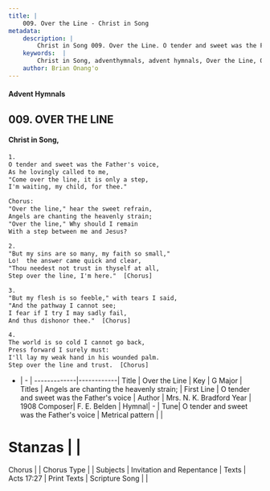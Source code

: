 ```yaml
---
title: |
    009. Over the Line - Christ in Song
metadata:
    description: |
        Christ in Song 009. Over the Line. O tender and sweet was the Father's voice, As he lovingly called to me, "Come over the line, it is only a step, I'm waiting, my child, for thee."  Chorus: "Over the line," hear the sweet 
    keywords:  |
        Christ in Song, adventhymnals, advent hymnals, Over the Line, O tender and sweet was the Father's voice. Angels are chanting the heavenly strain;
    author: Brian Onang'o
---
```


#### Advent Hymnals
## 009. OVER THE LINE
####  Christ in Song,

```txt
1.
O tender and sweet was the Father's voice,
As he lovingly called to me,
"Come over the line, it is only a step,
I'm waiting, my child, for thee." 

Chorus:
"Over the line," hear the sweet refrain,
Angels are chanting the heavenly strain;
"Over the line," Why should I remain
With a step between me and Jesus?

2.
"But my sins are so many, my faith so small,"
Lo!  the answer came quick and clear,
"Thou needest not trust in thyself at all,
Step over the line, I'm here."  [Chorus]

3.
"But my flesh is so feeble," with tears I said,
"And the pathway I cannot see;
I fear if I try I may sadly fail,
And thus dishonor thee."  [Chorus]

4.
The world is so cold I cannot go back,
Press forward I surely must:
I'll lay my weak hand in his wounded palm.
Step over the line and trust.  [Chorus]

```

- |   -  |
-------------|------------|
Title | Over the Line |
Key | G Major |
Titles | Angels are chanting the heavenly strain; |
First Line | O tender and sweet was the Father's voice |
Author | Mrs. N. K. Bradford
Year | 1908
Composer| F. E. Belden |
Hymnal|  - |
Tune| O tender and sweet was the Father's voice |
Metrical pattern | |
# Stanzas |  |
Chorus |  |
Chorus Type |  |
Subjects | Invitation and Repentance |
Texts | Acts 17:27 |
Print Texts | 
Scripture Song |  |
    
